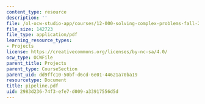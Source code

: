 ```yaml
---
content_type: resource
description: ''
file: /ol-ocw-studio-app/courses/12-000-solving-complex-problems-fall-2003/2983d23674f3efe7d009a33917556d5d_pipeline.pdf
file_size: 142723
file_type: application/pdf
learning_resource_types:
- Projects
license: https://creativecommons.org/licenses/by-nc-sa/4.0/
ocw_type: OCWFile
parent_title: Projects
parent_type: CourseSection
parent_uid: dd9ffc10-50bf-d6cd-6e01-44621a70ba19
resourcetype: Document
title: pipeline.pdf
uid: 2983d236-74f3-efe7-d009-a33917556d5d
---
```

